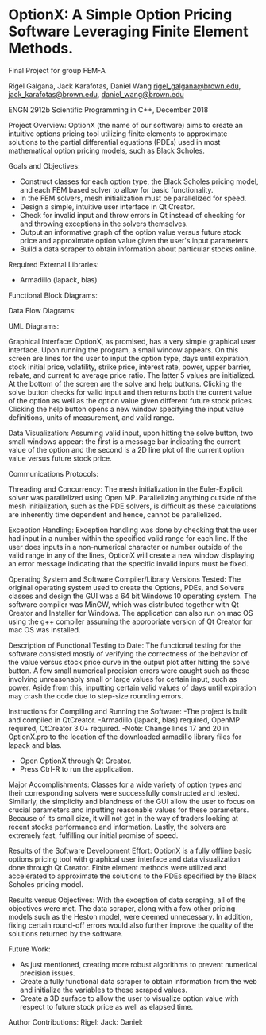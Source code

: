 # OptionX: A Simple Option Pricing Software Leveraging Finite Element Methods.


Final Project for group FEM-A


Rigel Galgana, Jack Karafotas, Daniel Wang
rigel_galgana@brown.edu, jack_karafotas@brown.edu, daniel_wang@brown.edu


ENGN 2912b Scientific Programming in C++, December 2018


Project Overview:
OptionX (the name of our software) aims to create an intuitive options pricing tool utilizing finite elements to approximate solutions to the partial differential equations (PDEs) used in most mathematical option pricing models, such as Black Scholes. 


Goals and Objectives:
- Construct classes for each option type, the Black Scholes pricing model, and each FEM based solver to allow for basic functionality.
- In the FEM solvers, mesh initialization must be parallelized for speed.
- Design a simple, intuitive user interface in Qt Creator.
- Check for invalid input and throw errors in Qt instead of checking for and throwing exceptions in the solvers themselves.
- Output an informative graph of the option value versus future stock price and approximate option value given the user's input parameters.
- Build a data scraper to obtain information about particular stocks online.


Required External Libraries:
- Armadillo (lapack, blas)

Functional Block Diagrams:

Data Flow Diagrams:

UML Diagrams:

Graphical Interface:
OptionX, as promised, has a very simple graphical user interface. Upon running the program, a small window appears. On this screen are lines for the user to input the option type, days until expiration, stock initial price, volatility, strike price, interest rate, power, upper barrier, rebate, and current to average price ratio. The latter 5 values are initialized. At the bottom of the screen are the solve and help buttons. Clicking the solve button checks for valid input and then returns both the current value of the option as well as the option value given different future stock prices. Clicking the help button opens a new window specifying the input value definitions, units of measurement, and valid range.

Data Visualization:
Assuming valid input, upon hitting the solve button, two small windows appear: the first is a message bar indicating the current value of the option and the second is a 2D line plot of the current option value versus future stock price.

Communications Protocols:

Threading and Concurrency:
The mesh initialization in the Euler-Explicit solver was parallelized using Open MP. Parallelizing anything outside of the mesh initialization, such as the PDE solvers, is difficult as these calculations are inherently time dependent and hence, cannot be parallelized.

Exception Handling:
Exception handling was done by checking that the user had input in a number within the specified valid range for each line. If the user does inputs in a non-numerical character or number outside of the valid range in any of the lines, OptionX will create a new window displaying an error message indicating that the specific invalid inputs must be fixed.

Operating System and Software Compiler/Library Versions Tested:
The original operating system used to create the Options, PDEs, and Solvers classes and design the GUI was a 64 bit Windows 10 operating system. The software compiler was MinGW, which was distributed together with Qt Creator and Installer for Windows. The application can also run on mac OS using the g++ compiler assuming the appropriate version of Qt Creator for mac OS was installed.

Description of Functional Testing to Date:
The functional testing for the software consisted mostly of verifying the correctness of the behavior of the value versus stock price curve in the output plot after hitting the solve button. A few small numerical precision errors were caught such as those involving unreasonably small or large values for certain input, such as power. Aside from this, inputting certain valid values of days until expiration may crash the code due to step-size rounding errors.

Instructions for Compiling and Running the Software:
-The project is built and compiled in QtCreator.
-Armadillo (lapack, blas) required, OpenMP required, QtCreator 3.0+ required.
-Note: Change lines 17 and 20 in OptionX.pro to the location of the downloaded armadillo library files for lapack and blas.
- Open OptionX through Qt Creator.
- Press Ctrl-R to run the application.

Major Accomplishments:
Classes for a wide variety of option types and their corresponding solvers were successfully constructed and tested. Similarly, the simplicity and blandness of the GUI allow the user to focus on crucial parameters and inputting reasonable values for these parameters. Because of its small size, it will not get in the way of traders looking at recent stocks performance and information. Lastly, the solvers are extremely fast, fulfilling our initial promise of speed.

Results of the Software Development Effort:
OptionX is a fully offline basic options pricing tool with graphical user interface and data visualization done through Qt Creator. Finite element methods were utilized and accelerated to approximate the solutions to the PDEs specified by the Black Scholes pricing model.

Results versus Objectives:
With the exception of data scraping, all of the objectives were met. The data scraper, along with a few other pricing models such as the Heston model, were deemed unnecessary. In addition, fixing certain round-off errors would also further improve the quality of the solutions returned by the software.

Future Work:
- As just mentioned, creating more robust algorithms to prevent numerical precision issues.
- Create a fully functional data scraper to obtain information from the web and initialize the variables to these scraped values.
- Create a 3D surface to allow the user to visualize option value with respect to future stock price as well as elapsed time.

Author Contributions:
Rigel:
Jack:
Daniel:



